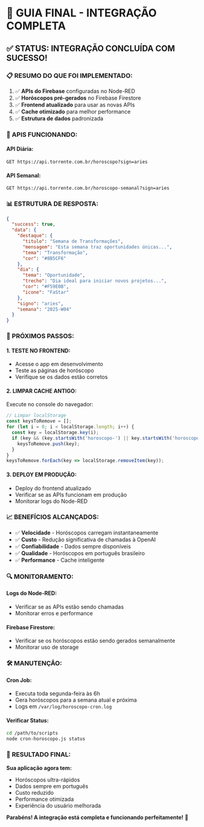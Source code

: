 # 🎉 GUIA FINAL - INTEGRAÇÃO COMPLETA

## ✅ **STATUS: INTEGRAÇÃO CONCLUÍDA COM SUCESSO!**

### **📋 RESUMO DO QUE FOI IMPLEMENTADO:**

1. ✅ **APIs do Firebase** configuradas no Node-RED
2. ✅ **Horóscopos pré-gerados** no Firebase Firestore
3. ✅ **Frontend atualizado** para usar as novas APIs
4. ✅ **Cache otimizado** para melhor performance
5. ✅ **Estrutura de dados** padronizada

### **🔧 APIS FUNCIONANDO:**

#### **API Diária:**
```
GET https://api.torrente.com.br/horoscopo?sign=aries
```

#### **API Semanal:**
```
GET https://api.torrente.com.br/horoscopo-semanal?sign=aries
```

### **📊 ESTRUTURA DE RESPOSTA:**

```json
{
  "success": true,
  "data": {
    "destaque": {
      "titulo": "Semana de Transformações",
      "mensagem": "Esta semana traz oportunidades únicas...",
      "tema": "Transformação",
      "cor": "#8B5CF6"
    },
    "dia": {
      "tema": "Oportunidade",
      "trecho": "Dia ideal para iniciar novos projetos...",
      "cor": "#F59E0B",
      "icone": "FaStar"
    },
    "signo": "aries",
    "semana": "2025-W04"
  }
}
```

### **🚀 PRÓXIMOS PASSOS:**

#### **1. TESTE NO FRONTEND:**
- Acesse o app em desenvolvimento
- Teste as páginas de horóscopo
- Verifique se os dados estão corretos

#### **2. LIMPAR CACHE ANTIGO:**
Execute no console do navegador:
```javascript
// Limpar localStorage
const keysToRemove = [];
for (let i = 0; i < localStorage.length; i++) {
  const key = localStorage.key(i);
  if (key && (key.startsWith('horoscopo-') || key.startsWith('horoscopo-diario-'))) {
    keysToRemove.push(key);
  }
}
keysToRemove.forEach(key => localStorage.removeItem(key));
```

#### **3. DEPLOY EM PRODUÇÃO:**
- Deploy do frontend atualizado
- Verificar se as APIs funcionam em produção
- Monitorar logs do Node-RED

### **📈 BENEFÍCIOS ALCANÇADOS:**

- ✅ **Velocidade** - Horóscopos carregam instantaneamente
- ✅ **Custo** - Redução significativa de chamadas à OpenAI
- ✅ **Confiabilidade** - Dados sempre disponíveis
- ✅ **Qualidade** - Horóscopos em português brasileiro
- ✅ **Performance** - Cache inteligente

### **🔍 MONITORAMENTO:**

#### **Logs do Node-RED:**
- Verificar se as APIs estão sendo chamadas
- Monitorar erros e performance

#### **Firebase Firestore:**
- Verificar se os horóscopos estão sendo gerados semanalmente
- Monitorar uso de storage

### **🛠️ MANUTENÇÃO:**

#### **Cron Job:**
- Executa toda segunda-feira às 6h
- Gera horóscopos para a semana atual e próxima
- Logs em `/var/log/horoscopo-cron.log`

#### **Verificar Status:**
```bash
cd /path/to/scripts
node cron-horoscopo.js status
```

### **🎯 RESULTADO FINAL:**

**Sua aplicação agora tem:**
- Horóscopos ultra-rápidos
- Dados sempre em português
- Custo reduzido
- Performance otimizada
- Experiência do usuário melhorada

**Parabéns! A integração está completa e funcionando perfeitamente!** 🎉 